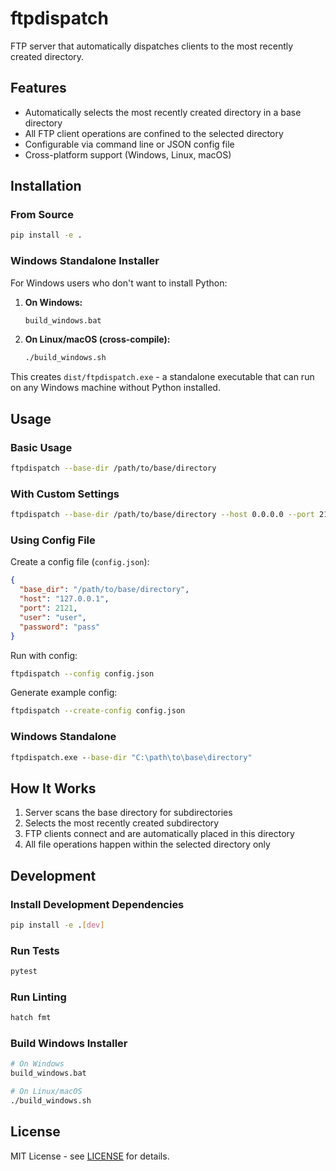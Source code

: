 # ftpdispatch

FTP server that automatically dispatches clients to the most recently created directory.

## Features

- Automatically selects the most recently created directory in a base directory
- All FTP client operations are confined to the selected directory
- Configurable via command line or JSON config file
- Cross-platform support (Windows, Linux, macOS)

## Installation

### From Source

```bash
pip install -e .
```

### Windows Standalone Installer

For Windows users who don't want to install Python:

1. **On Windows:**
   ```cmd
   build_windows.bat
   ```

2. **On Linux/macOS (cross-compile):**
   ```bash
   ./build_windows.sh
   ```

This creates `dist/ftpdispatch.exe` - a standalone executable that can run on any Windows machine without Python installed.

## Usage

### Basic Usage

```bash
ftpdispatch --base-dir /path/to/base/directory
```

### With Custom Settings

```bash
ftpdispatch --base-dir /path/to/base/directory --host 0.0.0.0 --port 2121 --user myuser --password mypass
```

### Using Config File

Create a config file (`config.json`):
```json
{
  "base_dir": "/path/to/base/directory",
  "host": "127.0.0.1",
  "port": 2121,
  "user": "user",
  "password": "pass"
}
```

Run with config:
```bash
ftpdispatch --config config.json
```

Generate example config:
```bash
ftpdispatch --create-config config.json
```

### Windows Standalone

```cmd
ftpdispatch.exe --base-dir "C:\path\to\base\directory"
```

## How It Works

1. Server scans the base directory for subdirectories
2. Selects the most recently created subdirectory
3. FTP clients connect and are automatically placed in this directory
4. All file operations happen within the selected directory only

## Development

### Install Development Dependencies

```bash
pip install -e .[dev]
```

### Run Tests

```bash
pytest
```

### Run Linting

```bash
hatch fmt
```

### Build Windows Installer

```bash
# On Windows
build_windows.bat

# On Linux/macOS
./build_windows.sh
```

## License

MIT License - see [LICENSE](LICENSE) for details.